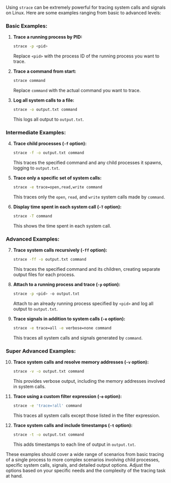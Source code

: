 Using `strace` can be extremely powerful for tracing system calls and signals on Linux. Here are some examples ranging from basic to advanced levels:

### Basic Examples:

1. **Trace a running process by PID:**
   ```bash
   strace -p <pid>
   ```
   Replace `<pid>` with the process ID of the running process you want to trace.

2. **Trace a command from start:**
   ```bash
   strace command
   ```
   Replace `command` with the actual command you want to trace.

3. **Log all system calls to a file:**
   ```bash
   strace -o output.txt command
   ```
   This logs all output to `output.txt`.

### Intermediate Examples:

4. **Trace child processes (`-f` option):**
   ```bash
   strace -f -o output.txt command
   ```
   This traces the specified command and any child processes it spawns, logging to `output.txt`.

5. **Trace only a specific set of system calls:**
   ```bash
   strace -e trace=open,read,write command
   ```
   This traces only the `open`, `read`, and `write` system calls made by `command`.

6. **Display time spent in each system call (`-T` option):**
   ```bash
   strace -T command
   ```
   This shows the time spent in each system call.

### Advanced Examples:

7. **Trace system calls recursively (`-ff` option):**
   ```bash
   strace -ff -o output.txt command
   ```
   This traces the specified command and its children, creating separate output files for each process.

8. **Attach to a running process and trace (`-p` option):**
   ```bash
   strace -p <pid> -o output.txt
   ```
   Attach to an already running process specified by `<pid>` and log all output to `output.txt`.

9. **Trace signals in addition to system calls (`-e` option):**
   ```bash
   strace -e trace=all -e verbose=none command
   ```
   This traces all system calls and signals generated by `command`.

### Super Advanced Examples:

10. **Trace system calls and resolve memory addresses (`-v` option):**
    ```bash
    strace -v -o output.txt command
    ```
    This provides verbose output, including the memory addresses involved in system calls.

11. **Trace using a custom filter expression (`-e` option):**
    ```bash
    strace -e 'trace=!all' command
    ```
    This traces all system calls except those listed in the filter expression.

12. **Trace system calls and include timestamps (`-t` option):**
    ```bash
    strace -t -o output.txt command
    ```
    This adds timestamps to each line of output in `output.txt`.

These examples should cover a wide range of scenarios from basic tracing of a single process to more complex scenarios involving child processes, specific system calls, signals, and detailed output options. Adjust the options based on your specific needs and the complexity of the tracing task at hand.
